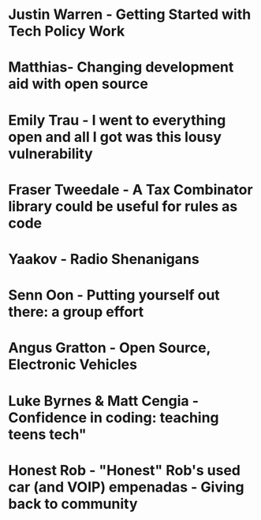 # Justin Warren - Getting Started with Tech Policy Work

# Matthias- Changing development aid with open source

# Emily Trau - I went to everything open and all I got was this lousy vulnerability

# Fraser Tweedale - A Tax Combinator library could be useful for rules as code

# Yaakov - Radio Shenanigans

# Senn Oon - Putting yourself out there: a group effort

# Angus Gratton - Open Source, Electronic Vehicles

# Luke Byrnes & Matt Cengia - Confidence in coding: teaching teens tech"

# Honest Rob - "Honest" Rob's used car (and VOIP) empenadas - Giving back to community
